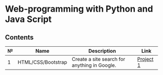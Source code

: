 # Web-programming with Python and Java Script

## Contents

№ | Name | Description | Link|
|---|--------|------------------------| --------------| 
| 1 | HTML/CSS/Bootstrap | Create a site search for anything in Google. | [Project 1](https://foo2my.github.io/wpwpajs/project1/index.html) |
